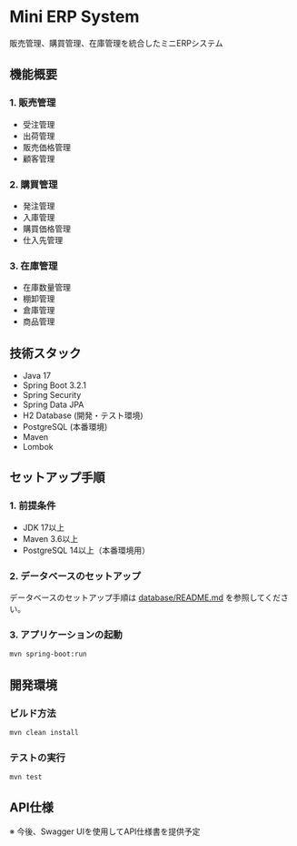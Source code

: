 # Mini ERP System

販売管理、購買管理、在庫管理を統合したミニERPシステム

## 機能概要

### 1. 販売管理
- 受注管理
- 出荷管理
- 販売価格管理
- 顧客管理

### 2. 購買管理
- 発注管理
- 入庫管理
- 購買価格管理
- 仕入先管理

### 3. 在庫管理
- 在庫数量管理
- 棚卸管理
- 倉庫管理
- 商品管理

## 技術スタック

- Java 17
- Spring Boot 3.2.1
- Spring Security
- Spring Data JPA
- H2 Database (開発・テスト環境)
- PostgreSQL (本番環境)
- Maven
- Lombok

## セットアップ手順

### 1. 前提条件
- JDK 17以上
- Maven 3.6以上
- PostgreSQL 14以上（本番環境用）

### 2. データベースのセットアップ
データベースのセットアップ手順は [database/README.md](database/README.md) を参照してください。

### 3. アプリケーションの起動
```bash
mvn spring-boot:run
```

## 開発環境

### ビルド方法
```bash
mvn clean install
```

### テストの実行
```bash
mvn test
```

## API仕様
※ 今後、Swagger UIを使用してAPI仕様書を提供予定